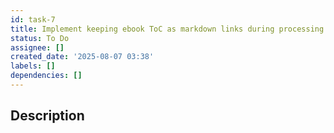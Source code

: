 ```yaml
---
id: task-7
title: Implement keeping ebook ToC as markdown links during processing
status: To Do
assignee: []
created_date: '2025-08-07 03:38'
labels: []
dependencies: []
---
```


## Description
